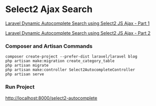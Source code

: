 # Select2 Ajax Search

[Laravel Dynamic Autocomplete Search using Select2 JS Ajax - Part 1](https://www.itsolutionstuff.com/post/laravel-5-dynamic-autocomplete-search-using-select2-js-ajax-part-1example.html)

[Laravel Dynamic Autocomplete Search using Select2 JS Ajax - Part 2](https://www.itsolutionstuff.com/post/laravel-5-dynamic-autocomplete-search-using-select2-js-ajax-part-2example.html)

### Composer and Artisan Commands
```shell script
composer create-project --prefer-dist laravel/laravel blog
php artisan make:migration create_category_table
php artisan migrate
php artisan make:controller Select2AutocompleteController
php artisan serve
```

### Run Project
[http://localhost:8000/select2-autocomplete](http://localhost:8000/select2-autocomplete)
